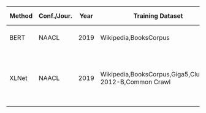|Method|Conf./Jour.|Year|Training Dataset|Evaluation Dataset|Mertic|Code|Paper|Summary|
|---|---|---|---|---|---|---|---|---|
|BERT|NAACL|2019|Wikipedia,BooksCorpus|GLUE,SQuAD v1.1,SQuAD v2.0,SWAG|F1,Accuracy,EM|[View](https://github.com/google-research/bert)|[View](https://arxiv.org/pdf/1810.04805v2.pdf)|[View]()|
|XLNet|NAACL|2019|Wikipedia,BooksCorpus,Giga5,ClueWeb 2012-B,Common Crawl|SQuAD1.1 SQuAD2.0 RACE MNLI QNLI QQP RTE SST-2 MRPC CoLA STS-B|F1,Accuracy,EM,NDCG@20,ERR@20|[View](https://github.com/zihangdai/xlnet)|[View](https://arxiv.org/pdf/1906.08237.pdf)|[View]()|
